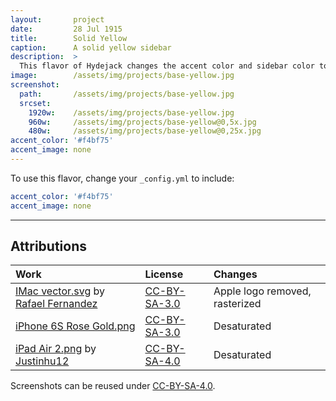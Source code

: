 ```yaml
---
layout:       project
date:         28 Jul 1915
title:        Solid Yellow
caption:      A solid yellow sidebar
description:  >
  This flavor of Hydejack changes the accent color and sidebar color to the same yellow as the "0a"-theme of the original Hyde Jekyll theme.
image:        /assets/img/projects/base-yellow.jpg
screenshot:
  path:       /assets/img/projects/base-yellow.jpg
  srcset:
    1920w:    /assets/img/projects/base-yellow.jpg
    960w:     /assets/img/projects/base-yellow@0,5x.jpg
    480w:     /assets/img/projects/base-yellow@0,25x.jpg
accent_color: '#f4bf75'
accent_image: none
---
```


To use this flavor, change your `_config.yml` to include:

~~~yml
accent_color: '#f4bf75'
accent_image: none
~~~

***

## Attributions

| Work                                                   | License        | Changes
|:-------------------------------------------------------|:---------------|:-
| [IMac vector.svg][11] by [Rafael Fernandez][12]        | [CC-BY-SA-3.0] | Apple logo removed, rasterized
| [iPhone 6S Rose Gold.png][21]                          | [CC-BY-SA-3.0] | Desaturated
| [iPad Air 2.png][31] by [Justinhu12][32]               | [CC-BY-SA-4.0] | Desaturated

Screenshots can be reused under [CC-BY-SA-4.0].

[11]: https://commons.wikimedia.org/wiki/File:IMac_vector.svg
[12]: https://commons.wikimedia.org/wiki/User:TheGoldenBox
[21]: https://commons.wikimedia.org/wiki/File:IPhone_6S_Rose_Gold.png
[31]: https://commons.wikimedia.org/wiki/File:IPad_Air_2.png
[32]: https://commons.wikimedia.org/wiki/User:Justinhu12

[CC-BY-SA-4.0]: https://creativecommons.org/licenses/by-sa/4.0/
[CC-BY-SA-3.0]: https://creativecommons.org/licenses/by-sa/3.0/
